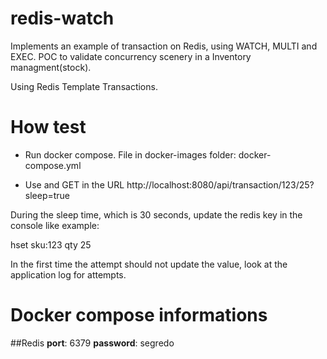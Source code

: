 # redis-watch
Implements an example of transaction on Redis, using WATCH, MULTI and EXEC.
POC to validate concurrency scenery in a Inventory managment(stock).

Using Redis Template Transactions.

# How test

- Run docker compose.
	File in docker-images folder: docker-compose.yml

- Use and GET in the URL http://localhost:8080/api/transaction/123/25?sleep=true

During the sleep time, which is 30 seconds, update the redis key in the console like example:

hset sku:123 qty 25

In the first time the attempt should not update the value, look at the application log for attempts.

# Docker compose informations

##Redis
**port**: 6379
**password**: segredo